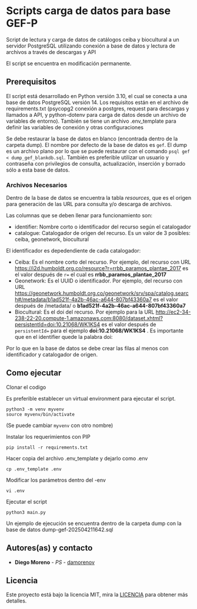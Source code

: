 # Scripts carga de datos para base GEF-P

Script de lectura y carga de datos de catálogos ceiba y biocultural a un servidor PostgreSQL utilizando conexión a base de datos y lectura de archivos a través de descargas y API

El script se encuentra en modificación permanente.

## Prerequisitos

El script está desarrollado en Python versión 3.10, el cual se conecta a una base de datos PostgreSQL versión 14. Los requisitos están en el archivo de requirements.txt (psycopg2 conexión a postgres, request para descargas y llamados a API, y python-dotenv para carga de datos desde un archivo de variables de entorno). También se tiene un archivo .env_template para definir las variables de conexión y otras configuraciones

Se debe restaurar la base de datos en blanco (encontrada dentro de la carpeta dump). El nombre por defecto de la base de datos es `gef`. El dump es un archivo plano por lo que se puede restaurar con el comando `psql gef < dump_gef_blankdb.sql`.
También es preferible utilizar un usuario y contraseña con privilegios de consulta, actualización, inserción y borrado sólo a esta base de datos.

### Archivos Necesarios

Dentro de la base de datos se encuentra la tabla _resources_, que es el origen para generación de las URL para consulta y/o descarga de archivos.

Las columnas que se deben llenar para funcionamiento son:
* identifier: Nombre corto o identificador del recurso según el catalogador
* catalogue: Catalogador de origen del recurso. Es un valor de 3 posibles: ceiba, geonetwork, biocultural

El identificador es depedendiente de cada catalogador:
* Ceiba: Es el nombre corto del recurso. Por ejemplo, del recurso con URL https://i2d.humboldt.org.co/resource?r=rrbb_paramos_plantae_2017 es el valor después de `r=` el cual es __rrbb_paramos_plantae_2017__
* Geonetwork: Es el UUID o identificador. Por ejemplo, del recurso con URL https://geonetwork.humboldt.org.co/geonetwork/srv/spa/catalog.search#/metadata/b1ad521f-4a2b-46ac-a644-807bf43360a7 es el valor después de /metadata/ o __b1ad521f-4a2b-46ac-a644-807bf43360a7__
* Biocultural: Es el doi del recurso. Por ejemplo para la URL http://ec2-34-238-22-20.compute-1.amazonaws.com:8080/dataset.xhtml?persistentId=doi:10.21068/WK1KS4 es el valor después de `persistentId=` para el ejemplo __doi:10.21068/WK1KS4__ . Es importante que en el identifier quede la palabra doi:

Por lo que en la base de datos se debe crear las filas al menos con identificador y catalogador de origen.

## Como ejecutar

Clonar el codigo

Es preferible establecer un virtual environment para ejecutar el script.
```
python3 -m venv myvenv
source myvenv/bin/activate
```
(Se puede cambiar `myvenv` con otro nombre)

Instalar los requerimientos con PIP
```
pip install -r requirements.txt
```

Hacer copia del archivo .env_template y dejarlo como .env
```
cp .env_template .env
```
Modificar los parámetros dentro del -env
```
vi .env
```

Ejecutar el script 

```
python3 main.py
```

Un ejemplo de ejecución se encuentra dentro de la carpeta dump con la base de datos dump-gef-202504211642.sql

## Autores(as) y contacto

* **Diego Moreno** - *PS* - [damorenov](https://github.com/damorenov)


## Licencia

Este proyecto está bajo la licencia MIT, 
mira la [LICENCIA](licencia.md) 
para obtener más detalles.
